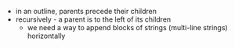 - in an outline, parents precede their children
- recursively - a parent is to the left of its children
  - we need a way to append blocks of strings (multi-line strings) horizontally
